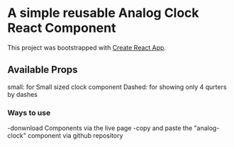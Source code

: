 # A simple reusable Analog Clock React Component

This project was bootstrapped with [Create React App](https://github.com/facebook/create-react-app).

## Available Props
 
 small: for Small sized clock component
 Dashed: for showing only 4 qurters by dashes

### Ways to use

-donwnload Components via the live page
-copy and paste the "analog-clock" component via github repository
